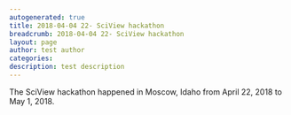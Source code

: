 ```yaml
---
autogenerated: true
title: 2018-04-04 22- SciView hackathon
breadcrumb: 2018-04-04 22- SciView hackathon
layout: page
author: test author
categories: 
description: test description
---
```


The SciView hackathon happened in Moscow, Idaho from April 22, 2018 to May 1, 2018.
